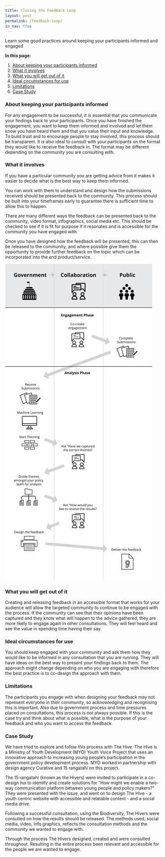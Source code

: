 ```yaml
---
title: Closing the Feedback Loop
layout: post
permalink: /feedback-loop/
in_nav: true
---
```

<div class="wrapper">
  <p class="t-intro">Learn some good practices around keeping your participants informed and engaged</p>

  <p><strong>In this page:</strong></p>

  <ol>
    <li><a href="#About-keeping-your-participants-informed">About keeping your participants informed</a></li>
    <li><a href="#What-it-involves">What it involves</a></li>
    <li><a href="#What-you-will-get-out-of-it">What you will get out of it</a></li>
    <li><a href="#Ideal-circumstances-for-use">Ideal circumstances for use</a></li>
    <li><a href="#Limitations">Limitations</a></li>
    <li><a href="#Case-Study">Case Study</a></li>
  </ol>

  <a name="About-keeping-your-participants-informed"></a>
  <h3> About keeping your participants informed</h3>

  <p>For any engagement to be successful, it is essential that you communicate your findings back to your participants. Once you have finished the engagement, you want to keep them informed and involved and let them know you have heard them and that you value their input and knowledge. To build trust and to encourage people to stay involved, this process should be transparent. It is also ideal to consult with your participants on the format they would like to receive the feedback in. The format may be different depending on the community you are consulting with.</p>

  <a name="What-it-involves"></a>
  <h3>What it involves</h3>

  <p>If you have a particular community you are getting advice from it makes it easier to decide what is the best way to keep them informed.</p>

  <p>You can work with them to understand and design how the submissions received should be presented back to the community.  This process should be built into your timeframes early to guarantee there is sufficient time to allow this to happen.</p>

  <p>There are many different ways the feedback can be presented back to the community, video format, infographics, social media etc. This should be checked to see if it is fit for purpose if it resonates and is accessible for the community you have engaged with.</p>

  <p>Once you have designed how the feedback will be presented, this can then be released to the community, and where possible give them the opportunity to provide further feedback on the topic which can be incorporated into the end product/service.</p>

  <img src="../assets/img/feedback-loop.png" alt="Best practice example if you have the money and time">

  <a name="What-you-will-get-out-of-it"></a>
  <h3>What you will get out of it</h3>

  <p>Creating and releasing feedback in an accessible format that works for your audience will allow the targeted community to continue to be engaged with the process. If the community can see that their opinions have been captured and they know what will happen to the advice gathered, they are more likely to engage again in other consultations. They will feel heard and see the value in spending time having their say.</p>

  <a name="Ideal-circumstances-for-use"></a>
  <h3>Ideal circumstances for use</h3>

  <p>You should keep engaged with your community and ask them how they would like to be informed in any consultation that you are running. They will have ideas on the best way to present your findings back to them. The approach might change depending on who you are engaging with therefore the best practice is to co-design the approach with them.</p>

  <a name="Limitations"></a>
  <h3>Limitations</h3>

  <p>The participants you engage with when designing your feedback may not represent everyone in their community, so acknowledging and recognising this is important. Also due to government process and time pressures placed on consultations, this process is not always possible. If this is the case try and think about what is possible, what is the purpose of your feedback and who you want to access the feedback.</p>

  <a name="Case-Study"></a>
  <h3>Case Study</h3>

  <p>We have tried to explore and follow this process with The Hive. The Hive is a Ministry of Youth Development (MYD) Youth Voice Project that uses an innovative approach to increasing young people’s participation in the government policy development process. MYD worked in partnership with design agency Curative and 15 rangatahi on this project.</p>

  <p>The 15 rangatahi (known as the Hivers) were invited to participate in a co-design hui to identify and create solutions for "How might we enable a two-way communication platform between young people and policy makers?" They were presented with the issue, and went on to design The Hive - a youth centric website with accessible and relatable content - and a social media drive.</p>
  
  <p>Following a successful consultation, using the Biodiversity, The Hivers were consulted on how the results should be released. The methods used, social media, video, info graphics, reflects the consultation methods and the community we wanted to engage with.</p>
  
  <p>Through the process The Hivers designed, created and were consulted throughout. Resulting in the entire process been relevant and accessible for the people we are wanted to engage.
  </p>
</div>

